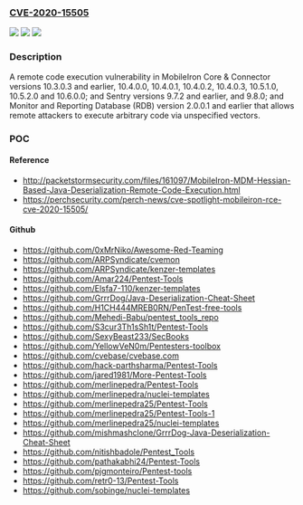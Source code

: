 ### [CVE-2020-15505](https://cve.mitre.org/cgi-bin/cvename.cgi?name=CVE-2020-15505)
![](https://img.shields.io/static/v1?label=Product&message=n%2Fa&color=blue)
![](https://img.shields.io/static/v1?label=Version&message=n%2Fa&color=blue)
![](https://img.shields.io/static/v1?label=Vulnerability&message=n%2Fa&color=brighgreen)

### Description

A remote code execution vulnerability in MobileIron Core & Connector versions 10.3.0.3 and earlier, 10.4.0.0, 10.4.0.1, 10.4.0.2, 10.4.0.3, 10.5.1.0, 10.5.2.0 and 10.6.0.0; and Sentry versions 9.7.2 and earlier, and 9.8.0; and Monitor and Reporting Database (RDB) version 2.0.0.1 and earlier that allows remote attackers to execute arbitrary code via unspecified vectors.

### POC

#### Reference
- http://packetstormsecurity.com/files/161097/MobileIron-MDM-Hessian-Based-Java-Deserialization-Remote-Code-Execution.html
- https://perchsecurity.com/perch-news/cve-spotlight-mobileiron-rce-cve-2020-15505/

#### Github
- https://github.com/0xMrNiko/Awesome-Red-Teaming
- https://github.com/ARPSyndicate/cvemon
- https://github.com/ARPSyndicate/kenzer-templates
- https://github.com/Amar224/Pentest-Tools
- https://github.com/Elsfa7-110/kenzer-templates
- https://github.com/GrrrDog/Java-Deserialization-Cheat-Sheet
- https://github.com/H1CH444MREB0RN/PenTest-free-tools
- https://github.com/Mehedi-Babu/pentest_tools_repo
- https://github.com/S3cur3Th1sSh1t/Pentest-Tools
- https://github.com/SexyBeast233/SecBooks
- https://github.com/YellowVeN0m/Pentesters-toolbox
- https://github.com/cvebase/cvebase.com
- https://github.com/hack-parthsharma/Pentest-Tools
- https://github.com/jared1981/More-Pentest-Tools
- https://github.com/merlinepedra/Pentest-Tools
- https://github.com/merlinepedra/nuclei-templates
- https://github.com/merlinepedra25/Pentest-Tools
- https://github.com/merlinepedra25/Pentest-Tools-1
- https://github.com/merlinepedra25/nuclei-templates
- https://github.com/mishmashclone/GrrrDog-Java-Deserialization-Cheat-Sheet
- https://github.com/nitishbadole/Pentest_Tools
- https://github.com/pathakabhi24/Pentest-Tools
- https://github.com/pjgmonteiro/Pentest-tools
- https://github.com/retr0-13/Pentest-Tools
- https://github.com/sobinge/nuclei-templates

